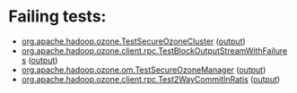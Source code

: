 # Failing tests: 

 * [org.apache.hadoop.ozone.TestSecureOzoneCluster](hadoop-ozone/integration-test/org.apache.hadoop.ozone.TestSecureOzoneCluster.txt) ([output](hadoop-ozone/integration-test/org.apache.hadoop.ozone.TestSecureOzoneCluster-output.txt/))
 * [org.apache.hadoop.ozone.client.rpc.TestBlockOutputStreamWithFailures](hadoop-ozone/integration-test/org.apache.hadoop.ozone.client.rpc.TestBlockOutputStreamWithFailures.txt) ([output](hadoop-ozone/integration-test/org.apache.hadoop.ozone.client.rpc.TestBlockOutputStreamWithFailures-output.txt/))
 * [org.apache.hadoop.ozone.om.TestSecureOzoneManager](hadoop-ozone/integration-test/org.apache.hadoop.ozone.om.TestSecureOzoneManager.txt) ([output](hadoop-ozone/integration-test/org.apache.hadoop.ozone.om.TestSecureOzoneManager-output.txt/))
 * [org.apache.hadoop.ozone.client.rpc.Test2WayCommitInRatis](hadoop-ozone/integration-test/org.apache.hadoop.ozone.client.rpc.Test2WayCommitInRatis.txt) ([output](hadoop-ozone/integration-test/org.apache.hadoop.ozone.client.rpc.Test2WayCommitInRatis-output.txt/))
